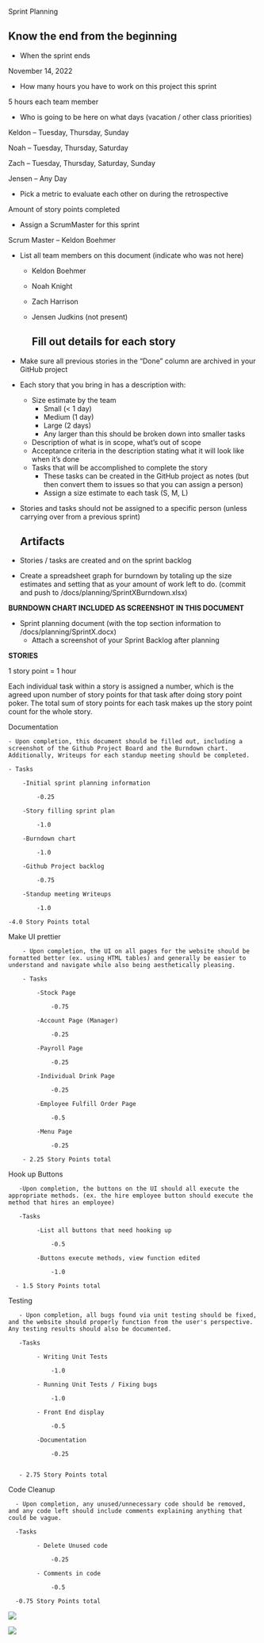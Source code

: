 ﻿Sprint Planning 

## Know the end from the beginning

- When the sprint ends

November 14, 2022

- How many hours you have to work on this project this sprint

5 hours each team member

- Who is going to be here on what days (vacation / other class priorities)

Keldon – Tuesday, Thursday, Sunday

Noah – Tuesday, Thursday, Saturday

Zach – Tuesday, Thursday, Saturday, Sunday

Jensen – Any Day

- Pick a metric to evaluate each other on during the retrospective

Amount of story points completed

- Assign a ScrumMaster for this sprint

Scrum Master – Keldon Boehmer

- List all team members on this document (indicate who was not here)
  
  - Keldon Boehmer
  
  - Noah Knight
  
  - Zach Harrison
  
  - Jensen Judkins (not present)
    
    ## Fill out details for each story

- Make sure all previous stories in the “Done” column are archived in your GitHub project

- Each story that you bring in has a description with:
  
  - Size estimate by the team
    - Small (< 1 day)
    - Medium (1 day)
    - Large (2 days)
    - Any larger than this should be broken down into smaller tasks
  - Description of what is in scope, what’s out of scope
  - Acceptance criteria in the description stating what it will look like when it’s done
  - Tasks that will be accomplished to complete the story
    - These tasks can be created in the GitHub project as notes (but then convert them to issues so that you can assign a person)
    - Assign a size estimate to each task (S, M, L)

- Stories and tasks should not be assigned to a specific person (unless carrying over from a previous sprint)
  
  ## Artifacts

- Stories / tasks are created and on the sprint backlog

- Create a spreadsheet graph for burndown by totaling up the size estimates and setting that as your amount of work left to do. (commit and push to /docs/planning/SprintXBurndown.xlsx)

**BURNDOWN CHART INCLUDED AS SCREENSHOT IN THIS DOCUMENT**

- Sprint planning document (with the top section information to /docs/planning/SprintX.docx)
  - Attach a screenshot of your Sprint Backlog after planning

**STORIES**

1 story point = 1 hour

Each individual task within a story is assigned a number, which is the agreed upon number of story points for that task after doing story point poker. The total sum of story points for each task makes up the story point count for the whole story.

Documentation

    - Upon completion, this document should be filled out, including a screenshot of the Github Project Board and the Burndown chart. Additionally, Writeups for each standup meeting should be completed.
    
    - Tasks
    
        -Initial sprint planning information
    
            -0.25
    
        -Story filling sprint plan
    
            -1.0
    
        -Burndown chart
    
            -1.0
    
        -Github Project backlog
    
            -0.75
    
        -Standup meeting Writeups
    
            -1.0
    
    -4.0 Story Points total

Make UI prettier

        - Upon completion, the UI on all pages for the website should be formatted better (ex. using HTML tables) and generally be easier to understand and navigate while also being aesthetically pleasing.
    
        - Tasks
    
            -Stock Page
    
                -0.75
    
            -Account Page (Manager)
    
                -0.25
    
            -Payroll Page
    
                -0.25
    
            -Individual Drink Page
    
                -0.25
    
            -Employee Fulfill Order Page
    
                -0.5
    
            -Menu Page
    
                -0.25
    
        - 2.25 Story Points total

Hook up Buttons

       -Upon completion, the buttons on the UI should all execute the appropriate methods. (ex. the hire employee button should execute the method that hires an employee)
    
       -Tasks
    
            -List all buttons that need hooking up
    
                -0.5
    
            -Buttons execute methods, view function edited
    
                -1.0
    
      - 1.5 Story Points total           

Testing

       - Upon completion, all bugs found via unit testing should be fixed, and the website should properly function from the user's perspective. Any testing results should also be documented.
    
       -Tasks
    
            - Writing Unit Tests
    
                -1.0
    
            - Running Unit Tests / Fixing bugs
    
                -1.0
    
            - Front End display
    
                -0.5
    
            -Documentation
    
                -0.25
    
    
       - 2.75 Story Points total

Code Cleanup

      - Upon completion, any unused/unnecessary code should be removed, and any code left should include comments explaining anything that could be vague.
    
      -Tasks
    
            - Delete Unused code
    
                -0.25
    
            - Comments in code
    
                -0.5
    
      -0.75 Story Points total

![](burndown_milestone3.3_initial.jpg)

![](scrumboard_milestone3.3_11-1.jpg)